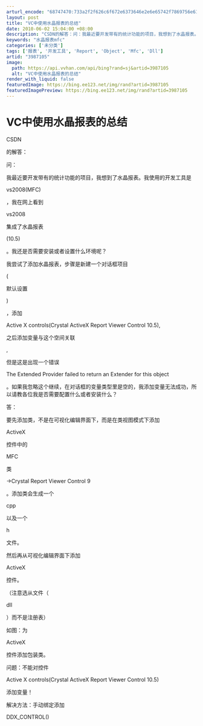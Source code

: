 ```yaml
---
arturl_encode: "68747470:733a2f2f626c6f672e6373646e2e6e65742f7869756e616937:382f61727469636c652f64657461696c732f33393837313035"
layout: post
title: "VC中使用水晶报表的总结"
date: 2010-06-02 15:04:00 +08:00
description: "CSDN的解答：问：我最近要开发带有的统计功能的项目，我想到了水晶报表。我使用的开发工具是vs200"
keywords: "水晶报表mfc"
categories: ['未分类']
tags: ['报表', '开发工具', 'Report', 'Object', 'Mfc', 'Dll']
artid: "3987105"
image:
  path: https://api.vvhan.com/api/bing?rand=sj&artid=3987105
  alt: "VC中使用水晶报表的总结"
render_with_liquid: false
featuredImage: https://bing.ee123.net/img/rand?artid=3987105
featuredImagePreview: https://bing.ee123.net/img/rand?artid=3987105
---
```


# VC中使用水晶报表的总结

CSDN

的解答：

问：

我最近要开发带有的统计功能的项目，我想到了水晶报表。我使用的开发工具是

vs2008(MFC)

，我在网上看到

vs2008

集成了水晶报表

(10.5)

。我还是否需要安装或者设置什么环境呢？

  
  


我尝试了添加水晶报表，步骤是新建一个对话框项目

(

默认设置

)

，添加

Active X controls(Crystal ActiveX Report Viewer Control 10.5),

之后添加变量与这个空间关联

,

但是这是出现一个错误

The Extended Provider failed to return an Extender for this object

。如果我忽略这个继续，在对话框的变量类型里是空的，我添加变量无法成功，所以请教各位我是否需要配置什么或者安装什么？

答：

要先添加类，不是在可视化编辑界面下，而是在类视图模式下添加

ActiveX

控件中的

MFC

类

->Crystal Report Viewer Control 9

。添加类会生成一个

cpp

以及一个

h

文件。

  

然后再从可视化编辑界面下添加

ActiveX

控件。

（注意选从文件（


dll

）而不是注册表）

如图：为


ActiveX

控件添加包装类。

问题：不能对控件

Active X controls(Crystal ActiveX Report Viewer Control 10.5)

添加变量！

解决方法：手动绑定添加

DDX_CONTROL()
